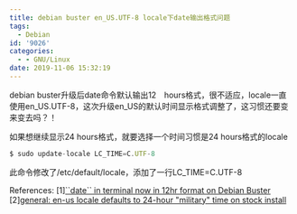 ```yaml
---
title: debian buster en_US.UTF-8 locale下date输出格式问题
tags:
  - Debian
id: '9026'
categories:
  - - GNU/Linux
date: 2019-11-06 15:32:19
---
```



<!-- more -->
debian buster升级后date命令默认输出12　hours格式，很不适应，locale一直使用en_US.UTF-8，这次升级en_US的默认时间显示格式调整了，这习惯还要变来变去吗？！

如果想继续显示24 hours格式，就要选择一个时间习惯是24 hours格式的locale
```js
$ sudo update-locale LC_TIME=C.UTF-8
```
此命令修改了/etc/default/locale，添加了一行LC_TIME=C.UTF-8

References:
\[1\][\`\`date\`\` in terminal now in 12hr format on Debian Buster](https://serverfault.com/questions/977598/date-in-terminal-now-in-12hr-format-on-debian-buster)
\[2\][general: en-us locale defaults to 24-hour "military" time on stock install](https://bugs.debian.org/cgi-bin/bugreport.cgi?bug=877900)